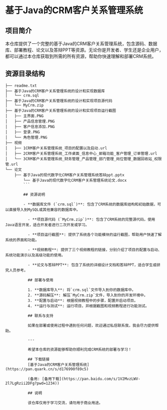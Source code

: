 # 基于Java的CRM客户关系管理系统

## 项目简介

本仓库提供了一个完整的基于Java的CRM客户关系管理系统，包含源码、数据库、部署教程、论文以及答辩PPT等资源。无论你是开发者、学生还是企业用户，都可以通过本仓库获取到所需的所有资源，帮助你快速理解和部署CRM系统。

## 资源目录结构

```
├── readme.txt
├── 基于Java的CRM客户关系管理系统的设计和实现数据库
│   └── crm.sql
├── 基于Java的CRM客户关系管理系统的设计和实现项目源代码
│   └── MyCrm.zip
├── 基于Java的CRM客户关系管理系统的设计和实现项目运行截图
│   ├── 主界面.PNG
│   ├── 产品信息管理.PNG
│   ├── 客户信息添加.PNG
│   ├── 登录.PNG
│   └── 角色管理.PNG
├── 视频
│   ├── 1CRM客户关系管理系统_项目的配置以及启动.url
│   ├── 2CRM客户关系管理系统_工作桌面_信息中心_邮箱功能_客户管理_订单管理.url
│   └── 3CRM客户关系管理系统_财务管理_产品管理_部门管理_岗位管理_数据回收站_权限管.url
└── 论文
    ├── 基于Java的现代数字化CRM客户关系管理系统答辩ppt.pptx
        └── 基于Java的现代数字化CRM客户关系管理系统论文.docx
        ```

        ## 资源说明

        - **数据库文件 (`crm.sql`)**: 包含了CRM系统的数据库结构和初始数据，可以直接导入到MySQL或其他兼容的数据库中。

          - **项目源代码 (`MyCrm.zip`)**: 包含了CRM系统的完整源代码，使用Java语言开发，适合开发者进行二次开发或学习。

          - **项目运行截图**: 提供了系统各个功能模块的运行截图，帮助用户快速了解系统的界面和功能。

          - **视频教程**: 提供了三个视频教程的链接，分别介绍了项目的配置与启动、系统功能演示以及高级功能的使用。

          - **论文与答辩PPT**: 包含了系统的详细设计文档和答辩PPT，适合学生或研究人员参考。

          ## 部署与使用

          1. **数据库导入**: 将`crm.sql`文件导入到你的数据库中。
          2. **源码解压**: 解压`MyCrm.zip`文件，导入到你的开发环境中。
          3. **配置与启动**: 根据视频教程中的步骤，配置并启动项目。
          4. **运行与测试**: 运行项目，并根据截图和视频教程进行功能测试。

          ## 联系与支持

          如果在部署或使用过程中遇到任何问题，欢迎通过私信联系我，我会尽力提供帮助。

          ---

          希望本仓库的资源能够帮助你顺利完成CRM系统的部署与学习！

          ## 下载链接
          [基于Java的CRM客户关系管理系统](https://pan.quark.cn/s/d176990f89c5) 

          (备用: [备用下载](https://pan.baidu.com/s/1V2MvzLWV-2l7LgRzii2DFg?pwd=1234))

          ## 说明

          该仓库仅用于学习交流，请勿用于商业用途。
